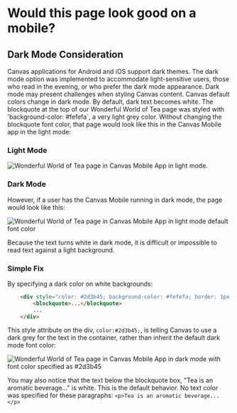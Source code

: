 # Would this page look good on a mobile?

## Dark Mode Consideration

Canvas applications for Android and iOS support dark themes. The dark mode option was implemented to accommodate light-sensitive users, those who read in the evening, or who prefer the dark mode appearance.
Dark mode may present challenges when styling Canvas content. Canvas default colors change in dark mode. By default, dark text becomes white.
The blockquote at the top of our Wonderful World of Tea page was styled with 'background-color: #fefefa`, a very light grey color. Without changing the blockquote font color, that page would look like this in the Canvas Mobile app in the light mode:

### Light Mode
![Wonderful World of Tea page in Canvas Mobile App in light mode.](assets/light_mode.png)

### Dark Mode
However, if a user has the Canvas Mobile running in dark mode, the page would look like this:

![Wonderful World of Tea page in Canvas Mobile App in light mode default font color](assets/dark_mode.png)

Because the text turns white in dark mode, it is difficult or impossible to read text against a light background.

### Simple Fix

By specifying a dark color on white backgrounds:

```html
    <div style="color: #2d3b45; background-color: #fefefa; border: 1px solid #b2b2af; padding: 10px 20px 10px 20px;">
        <blockquote>...</blockquote>
        ...
    </div>
```

This style attribute on the div, `color:#2d3b45;`, is telling Canvas to use a dark grey for the text in the container, rather than inherit the default dark mode font color:

![Wonderful World of Tea page in Canvas Mobile App in dark mode with font color specified as #2d3b45](/assets/dark_mode_fixed.png)

You may also notice that the text below the blockquote box, "Tea is an aromatic beverage..." is white. This is the default behavior. No text color was specified for these paragraphs: `<p>Tea is an aromatic beverage... </p>`
